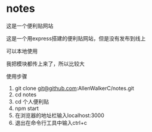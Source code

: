# notes

这是一个便利贴网站

这是一个用express搭建的便利贴网站，但是没有发布到线上

可以本地使用

我把模块都传上来了，所以比较大

使用步骤

1. git clone git@github.com:AllenWalkerC/notes.git
2. cd notes
3. cd 个人便利贴
4. npm start
5. 在浏览器的地址栏输入localhost:3000
6. 退出在命令行工具中输入ctrl+c
